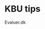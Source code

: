 # KBU tips
Evaluer.dk

<!-- {BearID:04D77E31-92B6-4A31-8B45-7B595CC02D19-1827-000004F64B7B8086} -->
